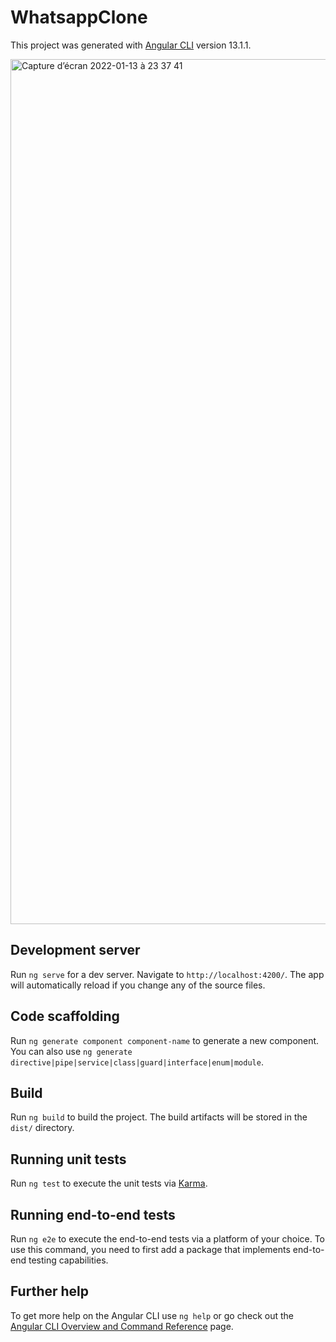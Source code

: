 # WhatsappClone

This project was generated with [Angular CLI](https://github.com/angular/angular-cli) version 13.1.1.

<img width="1384" alt="Capture d’écran 2022-01-13 à 23 37 41" src="https://user-images.githubusercontent.com/18016644/149420246-976ac445-0fe9-48e1-9f5b-95bc352cac13.png">



## Development server

Run `ng serve` for a dev server. Navigate to `http://localhost:4200/`. The app will automatically reload if you change any of the source files.

## Code scaffolding

Run `ng generate component component-name` to generate a new component. You can also use `ng generate directive|pipe|service|class|guard|interface|enum|module`.

## Build

Run `ng build` to build the project. The build artifacts will be stored in the `dist/` directory.

## Running unit tests

Run `ng test` to execute the unit tests via [Karma](https://karma-runner.github.io).

## Running end-to-end tests

Run `ng e2e` to execute the end-to-end tests via a platform of your choice. To use this command, you need to first add a package that implements end-to-end testing capabilities.

## Further help

To get more help on the Angular CLI use `ng help` or go check out the [Angular CLI Overview and Command Reference](https://angular.io/cli) page.


